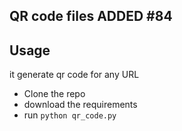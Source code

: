 ## QR code files ADDED #84

## Usage
it generate qr code for any URL

- Clone the repo
- download the requirements
- run `python qr_code.py`

